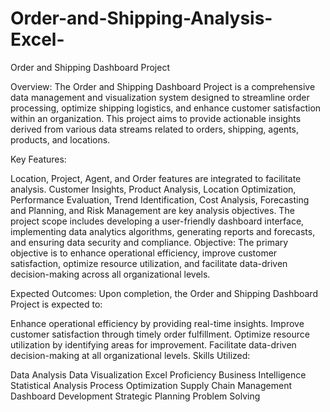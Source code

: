 # Order-and-Shipping-Analysis-Excel-

Order and Shipping Dashboard Project

Overview:
The Order and Shipping Dashboard Project is a comprehensive data management and visualization system designed to streamline order processing, optimize shipping logistics, and enhance customer satisfaction within an organization. This project aims to provide actionable insights derived from various data streams related to orders, shipping, agents, products, and locations.

Key Features:

Location, Project, Agent, and Order features are integrated to facilitate analysis.
Customer Insights, Product Analysis, Location Optimization, Performance Evaluation, Trend Identification, Cost Analysis, Forecasting and Planning, and Risk Management are key analysis objectives.
The project scope includes developing a user-friendly dashboard interface, implementing data analytics algorithms, generating reports and forecasts, and ensuring data security and compliance.
Objective:
The primary objective is to enhance operational efficiency, improve customer satisfaction, optimize resource utilization, and facilitate data-driven decision-making across all organizational levels.

Expected Outcomes:
Upon completion, the Order and Shipping Dashboard Project is expected to:

Enhance operational efficiency by providing real-time insights.
Improve customer satisfaction through timely order fulfillment.
Optimize resource utilization by identifying areas for improvement.
Facilitate data-driven decision-making at all organizational levels.
Skills Utilized:

Data Analysis
Data Visualization
Excel Proficiency
Business Intelligence
Statistical Analysis
Process Optimization
Supply Chain Management
Dashboard Development
Strategic Planning
Problem Solving

